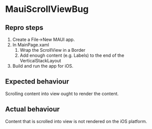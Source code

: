 # MauiScrollViewBug

## Repro steps
1. Create a File->New MAUI app.
2. In MainPage.xaml
   1. Wrap the ScrollView in a Border
   2. Add enough content (e.g. Labels) to the end of the VerticalStackLayout
3. Build and run the app for iOS.

## Expected behaviour
Scrolling content into view ought to render the content.

## Actual behaviour
Content that is scrolled into view is not rendered on the iOS platform.